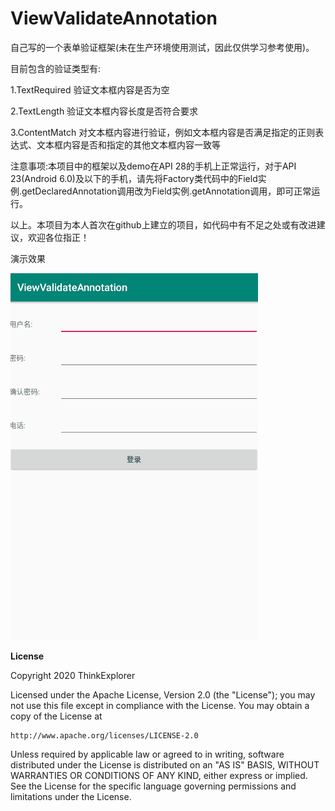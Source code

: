 # ViewValidateAnnotation
自己写的一个表单验证框架(未在生产环境使用测试，因此仅供学习参考使用)。

目前包含的验证类型有:

1.TextRequired  验证文本框内容是否为空

2.TextLength  验证文本框内容长度是否符合要求

3.ContentMatch  对文本框内容进行验证，例如文本框内容是否满足指定的正则表达式、文本框内容是否和指定的其他文本框内容一致等

注意事项:本项目中的框架以及demo在API 28的手机上正常运行，对于API 23(Android 6.0)及以下的手机，请先将Factory类代码中的Field实例.getDeclaredAnnotation调用改为Field实例.getAnnotation调用，即可正常运行。



以上。本项目为本人首次在github上建立的项目，如代码中有不足之处或有改进建议，欢迎各位指正！

演示效果

![image](https://github.com/ThinkExplorer/ViewValidateAnnotation/blob/master/ViewValidateAnnotation/demo.gif)



<strong>License</strong>

Copyright 2020 ThinkExplorer

Licensed under the Apache License, Version 2.0 (the "License");
you may not use this file except in compliance with the License.
You may obtain a copy of the License at

    http://www.apache.org/licenses/LICENSE-2.0

Unless required by applicable law or agreed to in writing, software
distributed under the License is distributed on an "AS IS" BASIS,
WITHOUT WARRANTIES OR CONDITIONS OF ANY KIND, either express or implied.
See the License for the specific language governing permissions and
limitations under the License.
